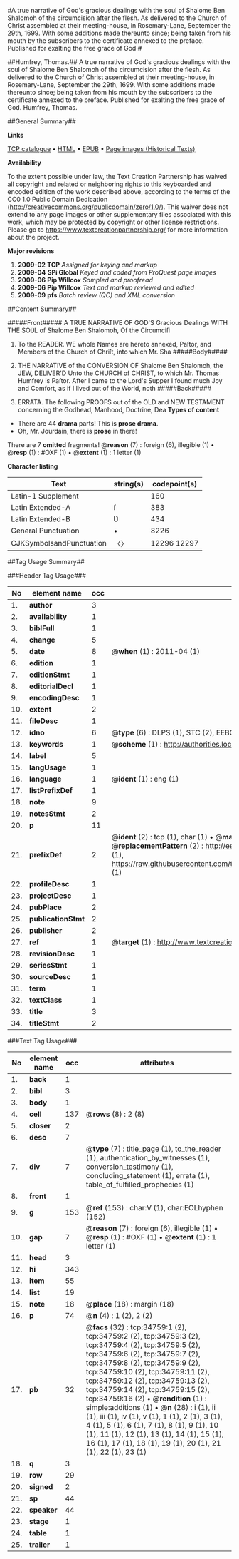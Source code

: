 #A true narrative of God's gracious dealings with the soul of Shalome Ben Shalomoh of the circumcision after the flesh. As delivered to the Church of Christ assembled at their meeting-house, in Rosemary-Lane, September the 29th, 1699. With some additions made thereunto since; being taken from his mouth by the subscribers to the certificate annexed to the preface. Published for exalting the free grace of God.#

##Humfrey, Thomas.##
A true narrative of God's gracious dealings with the soul of Shalome Ben Shalomoh of the circumcision after the flesh. As delivered to the Church of Christ assembled at their meeting-house, in Rosemary-Lane, September the 29th, 1699. With some additions made thereunto since; being taken from his mouth by the subscribers to the certificate annexed to the preface. Published for exalting the free grace of God.
Humfrey, Thomas.

##General Summary##

**Links**

[TCP catalogue](http://www.ota.ox.ac.uk/tcp/)  • 
[HTML](http://tei.it.ox.ac.uk/tcp/Texts-HTML/free/A70/A70300.html)  • 
[EPUB](http://tei.it.ox.ac.uk/tcp/Texts-EPUB/free/A70/A70300.epub) • 
[Page images (Historical Texts)](https://historicaltexts.jisc.ac.uk/eebo-99830309e)

**Availability**

To the extent possible under law, the Text Creation Partnership has waived all copyright and related or neighboring rights to this keyboarded and encoded edition of the work described above, according to the terms of the CC0 1.0 Public Domain Dedication (http://creativecommons.org/publicdomain/zero/1.0/). This waiver does not extend to any page images or other supplementary files associated with this work, which may be protected by copyright or other license restrictions. Please go to https://www.textcreationpartnership.org/ for more information about the project.

**Major revisions**

1. __2009-02__ __TCP__ *Assigned for keying and markup*
1. __2009-04__ __SPi Global__ *Keyed and coded from ProQuest page images*
1. __2009-06__ __Pip Willcox__ *Sampled and proofread*
1. __2009-06__ __Pip Willcox__ *Text and markup reviewed and edited*
1. __2009-09__ __pfs__ *Batch review (QC) and XML conversion*

##Content Summary##

#####Front#####
A TRUE NARRATIVE OF GOD'S Gracious Dealings WITH THE SOƲL of Shalome Ben Shalomoh, Of the Circumciſi
1. To the READER.
WE whoſe Names are hereto annexed, Paſtor, and 
Members of the Church of Chriſt, into which Mr. 
Sha
#####Body#####

1. THE NARRATIVE of the CONVERSION OF Shalome Ben Shalomoh, the JEW, DELIVER'D Unto the CHURCH of CHRIST, to which Mr. Thomas Humfrey is Paſtor.
After I came to the Lord's Supper I found much Joy and Comfort, as if I lived out of the World, noth
#####Back#####

1. ERRATA.
The following PROOFS out of the OLD and NEW TESTAMENT concerning the Godhead, Manhood, Doctrine, Dea
**Types of content**

  * There are 44 **drama** parts! This is **prose drama**.
  * Oh, Mr. Jourdain, there is **prose** in there!

There are 7 **omitted** fragments! 
 @__reason__ (7) : foreign (6), illegible (1)  •  @__resp__ (1) : #OXF (1)  •  @__extent__ (1) : 1 letter (1)

**Character listing**


|Text|string(s)|codepoint(s)|
|---|---|---|
|Latin-1 Supplement| |160|
|Latin Extended-A|ſ|383|
|Latin Extended-B|Ʋ|434|
|General Punctuation|•|8226|
|CJKSymbolsandPunctuation|〈〉|12296 12297|

##Tag Usage Summary##

###Header Tag Usage###

|No|element name|occ|attributes|
|---|---|---|---|
|1.|__author__|3||
|2.|__availability__|1||
|3.|__biblFull__|1||
|4.|__change__|5||
|5.|__date__|8| @__when__ (1) : 2011-04 (1)|
|6.|__edition__|1||
|7.|__editionStmt__|1||
|8.|__editorialDecl__|1||
|9.|__encodingDesc__|1||
|10.|__extent__|2||
|11.|__fileDesc__|1||
|12.|__idno__|6| @__type__ (6) : DLPS (1), STC (2), EEBO-CITATION (1), PROQUEST (1), VID (1)|
|13.|__keywords__|1| @__scheme__ (1) : http://authorities.loc.gov/ (1)|
|14.|__label__|5||
|15.|__langUsage__|1||
|16.|__language__|1| @__ident__ (1) : eng (1)|
|17.|__listPrefixDef__|1||
|18.|__note__|9||
|19.|__notesStmt__|2||
|20.|__p__|11||
|21.|__prefixDef__|2| @__ident__ (2) : tcp (1), char (1)  •  @__matchPattern__ (2) : ([0-9\-]+):([0-9IVX]+) (1), (.+) (1)  •  @__replacementPattern__ (2) : http://eebo.chadwyck.com/downloadtiff?vid=$1&page=$2 (1), https://raw.githubusercontent.com/textcreationpartnership/Texts/master/tcpchars.xml#$1 (1)|
|22.|__profileDesc__|1||
|23.|__projectDesc__|1||
|24.|__pubPlace__|2||
|25.|__publicationStmt__|2||
|26.|__publisher__|2||
|27.|__ref__|1| @__target__ (1) : http://www.textcreationpartnership.org/docs/. (1)|
|28.|__revisionDesc__|1||
|29.|__seriesStmt__|1||
|30.|__sourceDesc__|1||
|31.|__term__|1||
|32.|__textClass__|1||
|33.|__title__|3||
|34.|__titleStmt__|2||


###Text Tag Usage###

|No|element name|occ|attributes|
|---|---|---|---|
|1.|__back__|1||
|2.|__bibl__|3||
|3.|__body__|1||
|4.|__cell__|137| @__rows__ (8) : 2 (8)|
|5.|__closer__|2||
|6.|__desc__|7||
|7.|__div__|7| @__type__ (7) : title_page (1), to_the_reader (1), authentication_by_witnesses (1), conversion_testimony (1), concluding_statement (1), errata (1), table_of_fulfilled_prophecies (1)|
|8.|__front__|1||
|9.|__g__|153| @__ref__ (153) : char:V (1), char:EOLhyphen (152)|
|10.|__gap__|7| @__reason__ (7) : foreign (6), illegible (1)  •  @__resp__ (1) : #OXF (1)  •  @__extent__ (1) : 1 letter (1)|
|11.|__head__|3||
|12.|__hi__|343||
|13.|__item__|55||
|14.|__list__|19||
|15.|__note__|18| @__place__ (18) : margin (18)|
|16.|__p__|74| @__n__ (4) : 1 (2), 2 (2)|
|17.|__pb__|32| @__facs__ (32) : tcp:34759:1 (2), tcp:34759:2 (2), tcp:34759:3 (2), tcp:34759:4 (2), tcp:34759:5 (2), tcp:34759:6 (2), tcp:34759:7 (2), tcp:34759:8 (2), tcp:34759:9 (2), tcp:34759:10 (2), tcp:34759:11 (2), tcp:34759:12 (2), tcp:34759:13 (2), tcp:34759:14 (2), tcp:34759:15 (2), tcp:34759:16 (2)  •  @__rendition__ (1) : simple:additions (1)  •  @__n__ (28) : i (1), ii (1), iii (1), iv (1), v (1), 1 (1), 2 (1), 3 (1), 4 (1), 5 (1), 6 (1), 7 (1), 8 (1), 9 (1), 10 (1), 11 (1), 12 (1), 13 (1), 14 (1), 15 (1), 16 (1), 17 (1), 18 (1), 19 (1), 20 (1), 21 (1), 22 (1), 23 (1)|
|18.|__q__|3||
|19.|__row__|29||
|20.|__signed__|2||
|21.|__sp__|44||
|22.|__speaker__|44||
|23.|__stage__|1||
|24.|__table__|1||
|25.|__trailer__|1||
